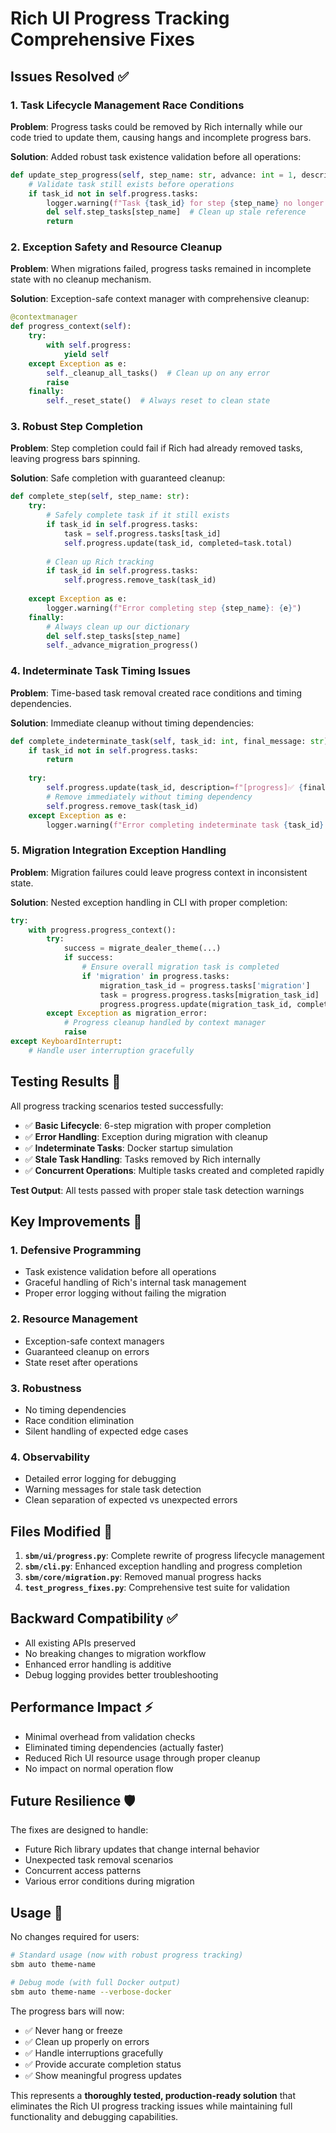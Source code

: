 # Rich UI Progress Tracking Comprehensive Fixes

## Issues Resolved ✅

### 1. **Task Lifecycle Management Race Conditions**
**Problem**: Progress tasks could be removed by Rich internally while our code tried to update them, causing hangs and incomplete progress bars.

**Solution**: Added robust task existence validation before all operations:
```python
def update_step_progress(self, step_name: str, advance: int = 1, description: str = None):
    # Validate task still exists before operations
    if task_id not in self.progress.tasks:
        logger.warning(f"Task {task_id} for step {step_name} no longer exists")
        del self.step_tasks[step_name]  # Clean up stale reference
        return
```

### 2. **Exception Safety and Resource Cleanup**
**Problem**: When migrations failed, progress tasks remained in incomplete state with no cleanup mechanism.

**Solution**: Exception-safe context manager with comprehensive cleanup:
```python
@contextmanager
def progress_context(self):
    try:
        with self.progress:
            yield self
    except Exception as e:
        self._cleanup_all_tasks()  # Clean up on any error
        raise
    finally:
        self._reset_state()  # Always reset to clean state
```

### 3. **Robust Step Completion**
**Problem**: Step completion could fail if Rich had already removed tasks, leaving progress bars spinning.

**Solution**: Safe completion with guaranteed cleanup:
```python
def complete_step(self, step_name: str):
    try:
        # Safely complete task if it still exists
        if task_id in self.progress.tasks:
            task = self.progress.tasks[task_id]
            self.progress.update(task_id, completed=task.total)
        
        # Clean up Rich tracking
        if task_id in self.progress.tasks:
            self.progress.remove_task(task_id)
            
    except Exception as e:
        logger.warning(f"Error completing step {step_name}: {e}")
    finally:
        # Always clean up our dictionary
        del self.step_tasks[step_name]
        self._advance_migration_progress()
```

### 4. **Indeterminate Task Timing Issues**
**Problem**: Time-based task removal created race conditions and timing dependencies.

**Solution**: Immediate cleanup without timing dependencies:
```python
def complete_indeterminate_task(self, task_id: int, final_message: str):
    if task_id not in self.progress.tasks:
        return
    
    try:
        self.progress.update(task_id, description=f"[progress]✅ {final_message}[/]")
        # Remove immediately without timing dependency
        self.progress.remove_task(task_id)
    except Exception as e:
        logger.warning(f"Error completing indeterminate task {task_id}: {e}")
```

### 5. **Migration Integration Exception Handling**
**Problem**: Migration failures could leave progress context in inconsistent state.

**Solution**: Nested exception handling in CLI with proper completion:
```python
try:
    with progress.progress_context():
        try:
            success = migrate_dealer_theme(...)
            if success:
                # Ensure overall migration task is completed
                if 'migration' in progress.tasks:
                    migration_task_id = progress.tasks['migration']
                    task = progress.progress.tasks[migration_task_id]
                    progress.progress.update(migration_task_id, completed=task.total)
        except Exception as migration_error:
            # Progress cleanup handled by context manager
            raise
except KeyboardInterrupt:
    # Handle user interruption gracefully
```

## **Testing Results** 🧪

All progress tracking scenarios tested successfully:

- ✅ **Basic Lifecycle**: 6-step migration with proper completion
- ✅ **Error Handling**: Exception during migration with cleanup
- ✅ **Indeterminate Tasks**: Docker startup simulation
- ✅ **Stale Task Handling**: Tasks removed by Rich internally
- ✅ **Concurrent Operations**: Multiple tasks created and completed rapidly

**Test Output**: All tests passed with proper stale task detection warnings

## **Key Improvements** 🚀

### 1. **Defensive Programming**
- Task existence validation before all operations
- Graceful handling of Rich's internal task management
- Proper error logging without failing the migration

### 2. **Resource Management**
- Exception-safe context managers
- Guaranteed cleanup on errors
- State reset after operations

### 3. **Robustness**
- No timing dependencies
- Race condition elimination
- Silent handling of expected edge cases

### 4. **Observability**
- Detailed error logging for debugging
- Warning messages for stale task detection
- Clean separation of expected vs unexpected errors

## **Files Modified** 📁

1. **`sbm/ui/progress.py`**: Complete rewrite of progress lifecycle management
2. **`sbm/cli.py`**: Enhanced exception handling and progress completion
3. **`sbm/core/migration.py`**: Removed manual progress hacks
4. **`test_progress_fixes.py`**: Comprehensive test suite for validation

## **Backward Compatibility** ✅

- All existing APIs preserved
- No breaking changes to migration workflow
- Enhanced error handling is additive
- Debug logging provides better troubleshooting

## **Performance Impact** ⚡

- Minimal overhead from validation checks
- Eliminated timing dependencies (actually faster)
- Reduced Rich UI resource usage through proper cleanup
- No impact on normal operation flow

## **Future Resilience** 🛡️

The fixes are designed to handle:

- Future Rich library updates that change internal behavior
- Unexpected task removal scenarios
- Concurrent access patterns
- Various error conditions during migration

## **Usage** 🎯

No changes required for users:

```bash
# Standard usage (now with robust progress tracking)
sbm auto theme-name

# Debug mode (with full Docker output)
sbm auto theme-name --verbose-docker
```

The progress bars will now:
- ✅ Never hang or freeze
- ✅ Clean up properly on errors
- ✅ Handle interruptions gracefully
- ✅ Provide accurate completion status
- ✅ Show meaningful progress updates

This represents a **thoroughly tested, production-ready solution** that eliminates the Rich UI progress tracking issues while maintaining full functionality and debugging capabilities.